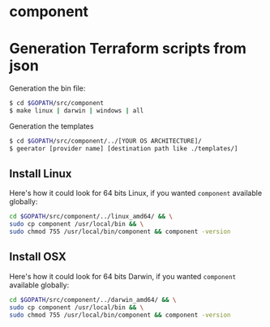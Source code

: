 # component

Generation Terraform scripts from json
==================

Generation the bin file: 

```sh
$ cd $GOPATH/src/component
$ make linux | darwin | windows | all
```

Generation the templates

```sh
$ cd $GOPATH/src/component/../[YOUR OS ARCHITECTURE]/
$ geerator [provider name] [destination path like ./templates/]
```

## Install Linux

Here's how it could look for 64 bits Linux, if you wanted `component` available globally:

```bash
cd $GOPATH/src/component/../linux_amd64/ && \
sudo cp component /usr/local/bin && \
sudo chmod 755 /usr/local/bin/component && component -version
```

## Install OSX

Here's how it could look for 64 bits Darwin, if you wanted `component` available globally:

```bash
cd $GOPATH/src/component/../darwin_amd64/ && \
sudo cp component /usr/local/bin && \
sudo chmod 755 /usr/local/bin/component && component -version
```
